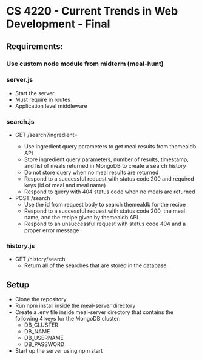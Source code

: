 # CS 4220 - Current Trends in Web Development - Final

## Requirements:

### Use custom node module from midterm (meal-hunt)

### server.js
* Start the server
* Must require in routes
* Application level middleware

### search.js
* GET /search?ingredient=<ingredientName>
  * Use ingredient query parameters to get meal results from themealdb API
  * Store ingredient query parameters, number of results, timestamp, and list of meals returned in MongoDB to create a search history
  * Do not store query when no meal results are returned
  * Respond to a successful request with status code 200 and required keys (id of meal and meal name)
  * Respond to query with 404 status code when no meals are returned
* POST /search
  * Use the id from request body to search themealdb for the recipe
  * Respond to a successful request with status code 200, the meal name, and the recipe given by themealdb API
  * Respond to an unsuccessful request with status code 404 and a proper error message

### history.js
* GET /history/search
  * Return all of the searches that are stored in the database
  
## Setup
* Clone the repository
* Run npm install inside the meal-server directory
* Create a .env file inside meal-server directory that contains the following 4 keys for the MongoDB cluster:
  * DB_CLUSTER
  * DB_NAME
  * DB_USERNAME
  * DB_PASSWORD
* Start up the server using npm start
